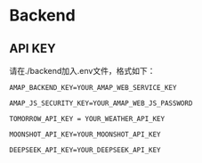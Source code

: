 # Backend

## API KEY

请在./backend加入.env文件，格式如下：

```
AMAP_BACKEND_KEY=YOUR_AMAP_WEB_SERVICE_KEY

AMAP_JS_SECURITY_KEY=YOUR_AMAP_WEB_JS_PASSWORD

TOMORROW_API_KEY = YOUR_WEATHER_API_KEY

MOONSHOT_API_KEY=YOUR_MOONSHOT_API_KEY

DEEPSEEK_API_KEY=YOUR_DEEPSEEK_API_KEY
```
